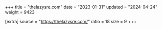 +++
title = "thelazysre.com"
date = "2023-01-31"
updated = "2024-04-24"
weight = 9423

[extra]
source = "https://thelazysre.com/"
ratio = 18
size = 9
+++
